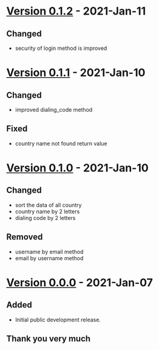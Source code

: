 # [Version 0.1.2](https://github.com/imithu/UM/releases/tag/v0.1.2) - 2021-Jan-11
## Changed
- security of login method is improved




# [Version 0.1.1](https://github.com/imithu/UM/releases/tag/v0.1.1) - 2021-Jan-10
## Changed
- improved dialing_code method
## Fixed
- country name not found return value




# [Version 0.1.0](https://github.com/imithu/UM/releases/tag/v0.1.0) - 2021-Jan-10
## Changed
- sort the data of all country
- country name by 2 letters
- dialing code by 2 letters
## Removed
- username by email method
- email by username method




# [Version 0.0.0](https://github.com/imithu/UM/releases/tag/v0.0.0) - 2021-Jan-07
## Added
- Initial public development release.


## Thank you very much